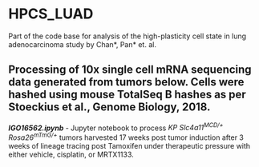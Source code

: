 # HPCS_LUAD
Part of the code base for analysis of the high-plasticity cell state in lung adenocarcinoma study by Chan*, Pan* et. al. 

## Processing of 10x single cell mRNA sequencing data generated from tumors below.  Cells were hashed using mouse TotalSeq B hashes as per Stoeckius et al., Genome Biology, 2018.

**_IGO16562.ipynb_** - Jupyter notebook to process _KP Slc4a11<sup>MCD/+</sup> Rosa26<sup>mTmG/+</sup>_ tumors harvested 17 weeks post tumor induction after 3 weeks of lineage tracing post Tamoxifen under therapeutic pressure with either vehicle, cisplatin, or MRTX1133.
